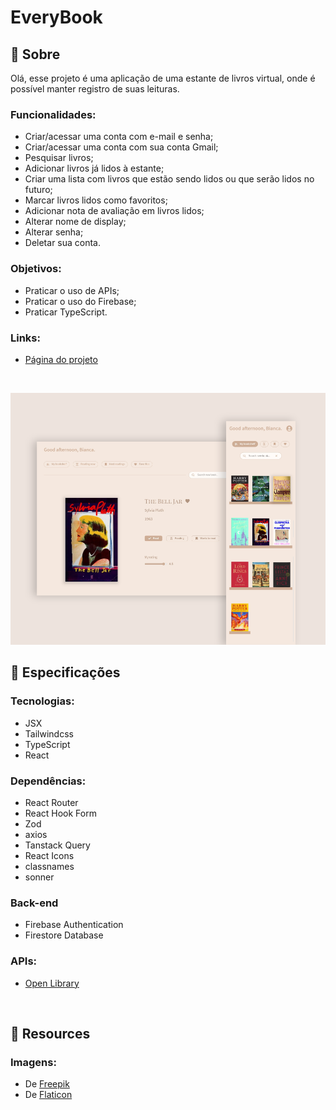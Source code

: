 # EveryBook

## 📄 Sobre
Olá, esse projeto é uma aplicação de uma estante de livros virtual, onde é possível manter registro de suas leituras.

### Funcionalidades:
- Criar/acessar uma conta com e-mail e senha;
- Criar/acessar uma conta com sua conta Gmail;
- Pesquisar livros;
- Adicionar livros já lidos à estante;
- Criar uma lista com livros que estão sendo lidos ou que serão lidos no futuro;
- Marcar livros lidos como favoritos;
- Adicionar nota de avaliação em livros lidos;
- Alterar nome de display;
- Alterar senha;
- Deletar sua conta.

### Objetivos:
- Praticar o uso de APIs;
- Praticar o uso do Firebase;
- Praticar TypeScript.

### Links:
- <a href="https://everybook.vercel.app" target="_blank">Página do projeto</a>

</br>

![Design do projeto](https://raw.githubusercontent.com/biancassantos/everybook/refs/heads/main/public/project-preview.png)

## 🔎 Especificações
### Tecnologias:
- JSX
- Tailwindcss
- TypeScript
- React

### Dependências:
- React Router
- React Hook Form
- Zod
- axios
- Tanstack Query
- React Icons
- classnames
- sonner

### Back-end
- Firebase Authentication
- Firestore Database

### APIs:
- <a href="https://openlibrary.org/dev/docs/api/search" target="_blank">Open Library</a>

</br>

## 📁 Resources
### Imagens:
- De <a href="https://br.freepik.com/vetores-gratis/pilha-de-design-plano-desenhado-a-mao-de-ilustracao-de-livros_23974704.htm#fromView=search&page=1&position=23&uuid=49a9413d-f5ce-4db9-aeb4-2876ba10c20d&query=books" target="_blank">Freepik</a>
- De <a href="https://www.flaticon.com/free-icon/bookshelf_5624872?term=bookshelf&page=4&position=67&origin=search&related_id=5624872" target="_blank">Flaticon</a>
